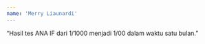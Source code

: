 ```yaml
---
name: 'Merry Liaunardi'
---
```


“Hasil tes ANA IF dari 1/1000 menjadi 1/00 dalam waktu satu bulan.”
